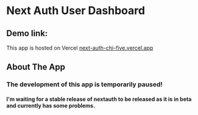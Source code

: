 # Next Auth User Dashboard

## Demo link:

This app is hosted on Vercel [next-auth-chi-five.vercel.app](https://next-auth-chi-five.vercel.app/)

## About The App

### The development of this app is temporarily paused!
#### I'm waiting for a stable release of nextauth to be released as it is in beta and currently has some problems.
